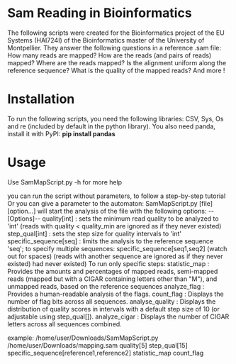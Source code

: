 # Sam Reading in Bioinformatics
The following scripts were created for the Bioinformatics project of the EU Systems (HAI724I) of the Bioinformatics master of the University of Montpellier.
They answer the following questions in a reference .sam file:
How many reads are mapped?
How are the reads (and pairs of reads) mapped?
Where are the reads mapped? Is the alignment uniform along the reference sequence?
What is the quality of the mapped reads?
And more !

# Installation
To run the following scripts, you need the following libraries: CSV, Sys, Os and re (included by default in the python library).
You also need panda, install it with PyPI: **pip install pandas**

# Usage

Use SamMapScript.py -h for more help

you can run the script without parameters, to follow a step-by-step tutorial
Or you can give a parameter to the automaton:
SamMapScript.py [file] [option...] will start the analysis of the file with the following options:
    --[Options]--
    quality[int] : sets the minimum read quality to be analyzed to 'int' (reads with quality < quality_min are ignored as if they never existed)
    step_qual[int] : sets the step size for quality intervals to 'int'
    specific_sequence[seq] : limits the analysis to the reference sequence 'seq'; to specify multiple sequences: specific_sequence[seq1,seq2] (watch out for spaces) (reads with another sequence are ignored as if they never existed) had never existed)
    To run only specific steps:
    statistic_map : Provides the amounts and percentages of mapped reads, semi-mapped reads (mapped but with a CIGAR containing letters other than "M"), and unmapped reads, based on the reference sequences
    analyze_flag : Provides a human-readable analysis of the flags.
    count_flag : Displays the number of flag bits across all sequences.
    analyse_quality : Displays the distribution of quality scores in intervals with a default step size of 10 (or adjustable using step_qual[]).
    analyze_cigar : Displays the number of CIGAR letters across all sequences combined.

example: /home/user/Downloads/SamMapScript.py /home/user/Downloads/mapping.sam quality[5] step_qual[15] specific_sequence[reference1,reference2] statistic_map count_flag